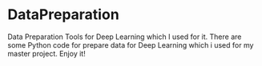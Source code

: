 # DataPreparation
Data Preparation Tools for Deep Learning which I used for it.
There are some Python code for prepare data for Deep Learning which i used for my master project.
Enjoy it!
